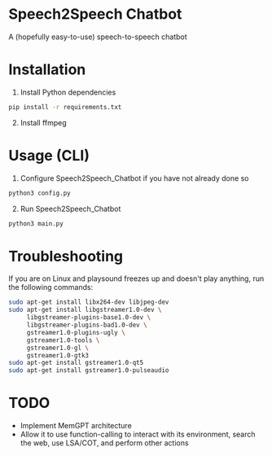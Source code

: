 # Speech2Speech Chatbot 
A (hopefully easy-to-use) speech-to-speech chatbot

# Installation
1) Install Python dependencies
```sh
pip install -r requirements.txt
```

2) Install ffmpeg

# Usage (CLI)
1) Configure Speech2Speech_Chatbot if you have not already done so
```sh
python3 config.py
```

2) Run Speech2Speech_Chatbot
```sh
python3 main.py
```

# Troubleshooting
If you are on Linux and playsound freezes up and doesn't play anything, run the following commands:
```sh
sudo apt-get install libx264-dev libjpeg-dev
sudo apt-get install libgstreamer1.0-dev \
     libgstreamer-plugins-base1.0-dev \
     libgstreamer-plugins-bad1.0-dev \
     gstreamer1.0-plugins-ugly \
     gstreamer1.0-tools \
     gstreamer1.0-gl \
     gstreamer1.0-gtk3
sudo apt-get install gstreamer1.0-qt5
sudo apt-get install gstreamer1.0-pulseaudio
```

# TODO
- Implement MemGPT architecture
- Allow it to use function-calling to interact with its environment, search the web, use LSA/COT, and perform other actions

